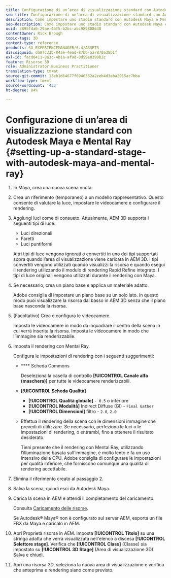 ```yaml
---
title: Configurazione di un’area di visualizzazione standard con Autodesk Maya e Mental Ray
seo-title: Configurazione di un’area di visualizzazione standard con Autodesk Maya e Mental Ray
description: Come impostare uno stadio standard con Autodesk Maya e Mental Ray
seo-description: Come impostare uno stadio standard con Autodesk Maya e Mental Ray
uuid: 3895fda6-29ae-46f5-b2bc-abc989808648
contentOwner: Rick Brough
topic-tags: 3D
content-type: reference
products: SG_EXPERIENCEMANAGER/6.4/ASSETS
discoiquuid: da8fc33b-84ae-4ead-87bb-5a7870a38b1f
exl-id: facd0411-8a3c-4b1a-af9d-0d59e0399b2c
feature: Risorse 3D
role: Administrator,Business Practitioner
translation-type: tm+mt
source-git-commit: 13eb1d64677f6940332a2eeb4d3aba2915ac7bba
workflow-type: tm+mt
source-wordcount: '433'
ht-degree: 84%

---
```


# Configurazione di un’area di visualizzazione standard con Autodesk Maya e Mental Ray {#setting-up-a-standard-stage-with-autodesk-maya-and-mental-ray}

1. In Maya, crea una nuova scena vuota.
1. Crea un riferimento (temporaneo) a un modello rappresentativo. Questo consente di valutare la luce, impostare le videocamere e configurare il rendering.

1. Aggiungi luci come di consueto. Attualmente, AEM 3D supporta i seguenti tipi di luce:

   * Luci direzionali
   * Faretti
   * Luci puntiformi

   Altri tipi di luce vengono ignorati o convertiti in uno dei tipi supportati sopra quando l’area di visualizzazione viene caricata in AEM 3D. I tipi convertiti vengono utilizzati quando visualizzi la risorsa e quando esegui il rendering utilizzando il modulo di rendering Rapid Refine integrato. I tipi di luce originali vengono utilizzati durante il rendering con Maya.

1. Se necessario, crea un piano base e applica un materiale adatto.

   Adobe consiglia di impostare un piano base su un solo lato. In questo modo puoi visualizzare la risorsa dal basso in AEM 3D senza che il piano base nasconda la risorsa.

1. (Facoltativo) Crea e configura le videocamere.

   Imposta le videocamere in modo da inquadrare il centro della scena in cui verrà inserita la risorsa. Imposta le videocamere in modo che l’immagine sia renderizzabile.

1. Imposta il rendering con Mental Ray.

   Configura le impostazioni di rendering con i seguenti suggerimenti:

   * **** Scheda Commons

      Deseleziona la casella di controllo **[!UICONTROL Canale alfa (maschera)]** per tutte le videocamere renderizzabili.

   * **[!UICONTROL Scheda Qualità]**

      * **[!UICONTROL Qualità globale]** `- 0.5` o inferiore
      * **[!UICONTROL Modalità]**  Indirect Diffuse (GI) -  `Final Gather`
      * **[!UICONTROL Dimensioni]**  filtro -  `2.0`,  `2.0`
   * Effettua il rendering della scena con le dimensioni immagine che prevedi di utilizzare. Se necessario, perfeziona le luci o le impostazioni di rendering, o entrambi, fino a ottenere il risultato desiderato.

       Tieni presente che il rendering con Mental Ray, utilizzando l’illuminazione basata sull’immagine, è molto lento e fa un uso intensivo della CPU. Adobe consiglia di configurare le impostazioni per qualità inferiore, che forniscono comunque una qualità di rendering accettabile.


1. Elimina il riferimento creato al passaggio 2.

1. Salva la scena, quindi esci da Autodesk Maya.
1. Carica la scena in AEM e attendi il completamento del caricamento.

   Consulta [Caricamento delle risorse](managing-assets-touch-ui.md#uploading-assets).

   Se Autodesk® Maya® non è configurato sul server AEM, esporta un file FBX da Maya e caricalo in AEM.

1. Apri Proprietà risorsa in AEM. Imposta **[!UICONTROL Titolo]** su una stringa adatta che verrà visualizzata nell&#39;elenco a discesa **[!UICONTROL Selettore stage]**. Verifica che **[!UICONTROL Class]** (Classe) sia impostato su **[!UICONTROL 3D Stage]** (Area di visualizzazione 3D). Salva e chiudi.
1. Apri una risorsa 3D, seleziona la nuova area di visualizzazione e verifica che anteprima e rendering siano come previsto.
